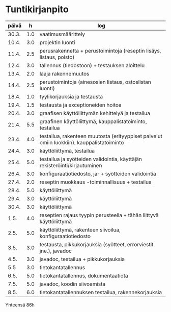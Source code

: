 # Tuntikirjanpito

päivä | h | log
----- | --- | ---
30.3. | 1.0 | vaatimusmäärittely
10.4. | 3.0 | projektin luonti
11.4. | 2.5 | perusrakennetta + perustoimintoja (reseptin lisäys, listaus, poisto)
12.4. | 3.0 | tallennus (tiedostoon) + testauksen aloittelu
13.4. | 2.0 | laaja rakennemuutos
14.4. | 2.5 | perustoimintoja (ainesosien listaus, ostoslistan luonti)
18.4. | 1.0 | tyylikorjauksia ja testausta
19.4. | 1.5 | testausta ja exceptioneiden hoitoa
20.4. | 3.0 | graafisen käyttöliittymän kehittelyä ja testailua
21.4. | 5.5 | graafinen käyttöliittymä, kauppalistatoiminto, testailua
23.4. | 4.0 | testailua, rakenteen muutosta (erityyppiset palvelut omiin luokkiin), kauppalistatoiminto
24.4. | 3.0 | käyttöliittymä, testailua
25.4. | 5.0 | testailua ja syötteiden validointia, käyttäjän rekisteröinti/kirjautuminen
26.4. | 3.0 | konfiguraatiotiedosto, jar + syötteiden validointia
27.4. | 2.0 | reseptin muokkaus -toiminnallisuus + testailua
28.4. | 5.0 | käyttöliittymä
29.4. | 3.0 | käyttöliittymä
30.4. | 3.0 | käyttöliittymä
1.5.  | 4.0 | reseptien rajaus tyypin perusteella + tähän liittyvä käyttöliittymä
2.5.  | 5.0 | käyttöliittymä, rakenteen siivoilua, konfiguraatiotiedosto
3.5.  | 3.0 | testausta, pikkukorjauksia (syötteet, errorviestit jne.), javadoc
4.5.  | 3.0 | javadoc, testailua + pikkukorjauksia
5.5   | 3.0 | tietokantatallennus
6.5.  | 5.0 | tietokantatallennus, dokumentaatiota
7.5.  | 5.0 | javadoc, koodin siivoamista
8.5.  | 6.0 | tietokantatallennuksen testailua, rakennekorjauksia

Yhteensä 86h
